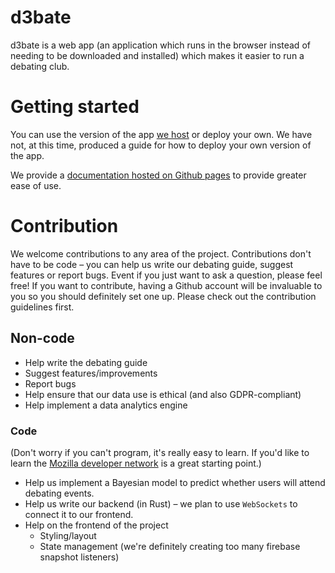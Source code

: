 # d3bate
d3bate is a web app (an application which runs in the browser instead of needing to be downloaded and installed) which makes it easier to run a debating club. 
# Getting started
You can use the version of the app [we host](https://debating.web.app) or deploy your own. We have not, at this time, produced a guide for how to deploy your own version of the app.

We provide a [documentation hosted on Github pages](https://d3bate.github.io/d3bate) to provide greater ease of use. 
# Contribution
We welcome contributions to any area of the project. Contributions don't have to be code – you can help us write our debating guide, suggest features or report bugs. Event if you just want to ask a question, please feel free! If you want to contribute, having a Github account will be invaluable to you so you should definitely set one up. Please check out the contribution guidelines first. 
## Non-code
* Help write the debating guide
* Suggest features/improvements
* Report bugs
* Help ensure that our data use is ethical (and also GDPR-compliant)
* Help implement a data analytics engine
### Code
(Don't worry if you can't program, it's really easy to learn. If you'd like to learn the [Mozilla developer network](https://developer.mozilla.org/en-US/docs/Learn/JavaScript) is a great starting point.)
* Help us implement a Bayesian model to predict whether users will attend debating events. 
* Help us write our backend (in Rust) – we plan to use `WebSockets` to connect it to our frontend. 
* Help on the frontend of the project
    * Styling/layout
    * State management (we're definitely creating too many firebase snapshot listeners)
